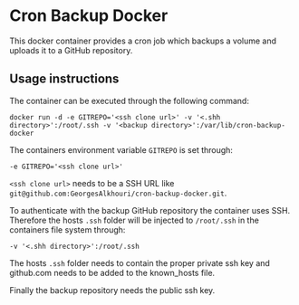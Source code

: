 # Cron Backup Docker
This docker container provides a cron job which backups a volume and uploads it to a GitHub repository.

## Usage instructions

The container can be executed through the following command: 

	docker run -d -e GITREPO='<ssh clone url>' -v '<.shh directory>':/root/.ssh -v '<backup directory>':/var/lib/cron-backup-docker

The containers environment variable `GITREPO`  is set through:

	-e GITREPO='<ssh clone url>'
`<ssh clone url>` needs to be a SSH URL like `git@github.com:GeorgesAlkhouri/cron-backup-docker.git`.

To authenticate with the backup GitHub repository the container uses SSH. Therefore the hosts `.ssh` folder
will be injected to `/root/.ssh` in the containers file system through:

	-v '<.shh directory>':/root/.ssh
The hosts `.ssh` folder needs to contain the proper private ssh key and github.com needs to be added to 
the known_hosts file.

Finally the backup repository needs the public ssh key.




